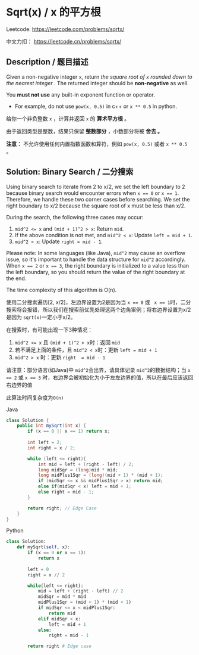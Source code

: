 # Sqrt(x) / x 的平方根 

Leetcode: https://leetcode.com/problems/sqrtx/

中文力扣： https://leetcode.cn/problems/sqrtx/

## Description / 题目描述

Given a non-negative integer `x`, return *the square root of* *`x`  rounded down to the nearest integer* . The returned integer should be **non-negative** as well.

You **must not use** any built-in exponent function or operator.

* For example, do not use `pow(x, 0.5)` in c++ or `x ** 0.5` in python.

给你一个非负整数 `x` ，计算并返回 `x` 的 **算术平方根** 。

由于返回类型是整数，结果只保留  **整数部分** ，小数部分将被 **舍去 。**

 **注意：** 不允许使用任何内置指数函数和算符，例如 `pow(x, 0.5)` 或者 `x ** 0.5` 。

## Solution: Binary Search / 二分搜索

Using binary search to iterate from 2 to x/2, we set the left boundary to 2 because binary search would encounter errors when `x == 0` or `x == 1`. Therefore, we handle these two corner cases before searching. We set the right boundary to x/2 because the square root of x must be less than x/2.

During the search, the following three cases may occur:

1. `mid^2 <= x` and `(mid + 1)^2 > x`: Return `mid`.
2. If the above condition is not met, and `mid^2 < x`: Update `left = mid + 1`.
3. `mid^2 > x`: Update `right = mid - 1`.

Please note: In some languages (like Java), `mid^2` may cause an overflow issue, so it's important to handle the data structure for `mid^2` accordingly. When `x == 2` or `x == 3`, the right boundary is initialized to a value less than the left boundary, so you should return the value of the right boundary at the end.

The time complexity of this algorithm is O(n).

使用二分搜索遍历[2, x/2]，左边界设置为2是因为当 `x == 0` 或 ` x == 1`时，二分搜索将会报错，所以我们在搜索前优先处理这两个边角案例；将右边界设置为x/2是因为 `sqrt(x)`一定小于x/2。

在搜索时，有可能出现一下3种情况：

1. `mid^2 <= x` 且 `(mid + 1)^2 > x`时：返回 `mid`
2. 若不满足上面的条件，且 `mid^2 < x`时：更新 `left = mid + 1`
3. `mid^2 > x` 时：更新 `right  = mid - 1`

请注意：部分语言(如Java)中 `mid^2`会出界，请具体记录 `mid^2`的数据结构；当 `x == 2` 或 `x == 3` 时，右边界会被初始化为小于左左边界的值，所以在最后应该返回右边界的值

此算法时间复杂度为`O(n)`

Java

```java
class Solution {
    public int mySqrt(int x) {
        if (x == 0 || x == 1) return x;
  
        int left = 2;
        int right = x / 2;

        while (left <= right){
            int mid = left + (right - left) / 2;
            long midSqr = (long)mid * mid;
            long midPlus1Sqr = (long)(mid + 1) * (mid + 1);
            if (midSqr <= x && midPlus1Sqr > x) return mid;
            else if(midSqr < x) left = mid + 1;
            else right = mid - 1;
        }

        return right; // Edge Case
    }
}

```

Python

```python
class Solution:
    def mySqrt(self, x):
        if (x == 0 or x == 1):
            return x
  
        left = 0
        right = x // 2

        while(left <= right):
            mid = left + (right - left) // 2
            midSqr = mid * mid
            midPlus1Sqr = (mid + 1) * (mid + 1)
            if midSqr <= x < midPlus1Sqr:
                return mid
            elif midSqr < x:
                left = mid + 1
            else:
                right = mid - 1

        return right # Edge case

```
